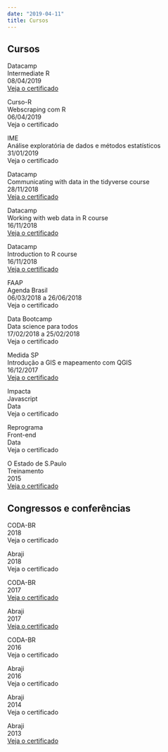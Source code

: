 ```yaml
---
date: "2019-04-11"
title: Cursos
---
```


## Cursos

Datacamp     
Intermediate R     
08/04/2019     
[Veja o certificado](/static/intermediate-r-gabriela-caesar-datacamp-4-abril-2019.pdf)

Curso-R   
Webscraping com R   
06/04/2019   
Veja o certificado   

IME     
Análise exploratória de dados e métodos estatísticos     
31/01/2019     
Veja o certificado     

Datacamp     
Communicating with data in the tidyverse course     
28/11/2018    
[Veja o certificado](/static/datacamp-tidyverse-timo-srf-28nov2018.pdf)

Datacamp     
Working with web data in R course     
16/11/2018     
[Veja o certificado](/static/working-with-web-data-in-r-course-gabriela-caesar-16nov2018.pdf)

Datacamp     
Introduction to R course     
16/11/2018     
[Veja o certificado](/static/introduction-to-r-course-datacamp-gabriela-caesar-16nov2018.pdf)

FAAP     
Agenda Brasil     
06/03/2018 a 26/06/2018          
Veja o certificado       

Data Bootcamp     
Data science para todos     
17/02/2018 a 25/02/2018    
Veja o certificado     

Medida SP    
Introdução a GIS e mapeamento com QGIS    
16/12/2017   
[Veja o certificado](/static/certificado_Intro-GIS-e-mapeamento-com-QGIS-gabriela-caesar-16-dez-2017.pdf)

Impacta     
Javascript     
Data     
Veja o certificado     

Reprograma     
Front-end     
Data     
Veja o certificado     

O Estado de S.Paulo     
Treinamento     
2015     
[Veja o certificado](/static/trainee-estadao-gabriela-caesar-2015-convertido.pdf)     


## Congressos e conferências

CODA-BR     
2018     
Veja o certificado     

Abraji     
2018     
Veja o certificado     

CODA-BR     
2017     
[Veja o certificado](/static/gabriela-caesar-escola-de-dados-codabr-2017.pdf)

Abraji     
2017     
[Veja o certificado](/static/abraji-gabriela-caesar-2017-convertido.pdf)

CODA-BR     
2016     
Veja o certificado     

Abraji     
2016     
Veja o certificado     

Abraji     
2014     
Veja o certificado     

Abraji     
2013    
[Veja o certificado](/static/gabriela-caesar-abraji-2013.pdf)   
